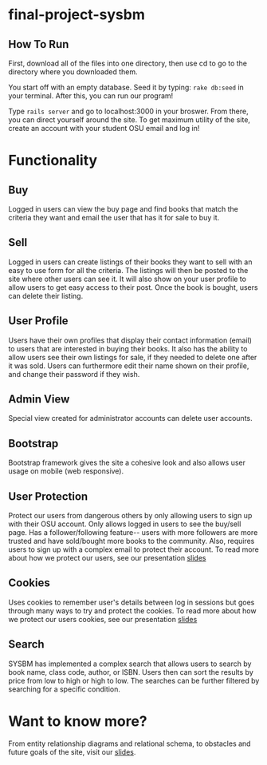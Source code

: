 # final-project-sysbm

## How To Run
First, download all of the files into one directory, then use cd to go to the directory where you downloaded them.

You start off with an empty database. Seed it by typing: ```rake db:seed``` in your terminal. After this, you can run our program!

Type ```rails server``` and go to localhost:3000 in your broswer. From there, you can direct yourself around the site. To get maximum utility of the site, create an account with your student OSU email and log in!

# Functionality

## Buy
Logged in users can view the buy page and find books that match the criteria they want and email the user that has it for sale to buy it.

## Sell
Logged in users can create listings of their books they want to sell with an easy to use form for all the criteria. The listings will then be posted to the site where other users can see it. It will also show on your user profile to allow users to get easy access to their post. Once the book is bought, users can delete their listing.

## User Profile
Users have their own profiles that display their contact information (email) to users that are interested in buying their books. It also has the ability to allow users see their own listings for sale, if they needed to delete one after it was sold. Users can furthermore edit their name shown on their profile, and change their password if they wish.

## Admin View
Special view created for administrator accounts can delete user accounts.

## Bootstrap
Bootstrap framework gives the site a cohesive look and also allows user usage on mobile (web responsive).

## User Protection
Protect our users from dangerous others by only allowing users to sign up with their OSU account. Only allows logged in users to see the buy/sell page. Has a follower/following feature-- users with more followers are more trusted and have sold/bought more books to the community. Also, requires users to sign up with a complex email to protect their account. To read more about how we protect our users, see our presentation [slides](https://docs.google.com/presentation/d/13SV4jbKFbYaTxbrMFARRzJaMyY737J0y3MBWxCVn0pg/edit?usp=sharing)

## Cookies
Uses cookies to remember user's details between log in sessions but goes through many ways to try and protect the cookies. To read more about how we protect our users cookies, see our presentation [slides](https://docs.google.com/presentation/d/13SV4jbKFbYaTxbrMFARRzJaMyY737J0y3MBWxCVn0pg/edit?usp=sharing)

## Search
SYSBM has implemented a complex search that allows users to search by book name, class code, author, or ISBN. Users then can sort the results by price from low to high or high to low. The searches can be further filtered by searching for a specific condition.

# Want to know more?
From entity relationship diagrams and relational schema, to obstacles and future goals of the site, visit our [slides](https://docs.google.com/presentation/d/13SV4jbKFbYaTxbrMFARRzJaMyY737J0y3MBWxCVn0pg/edit?usp=sharing). 

